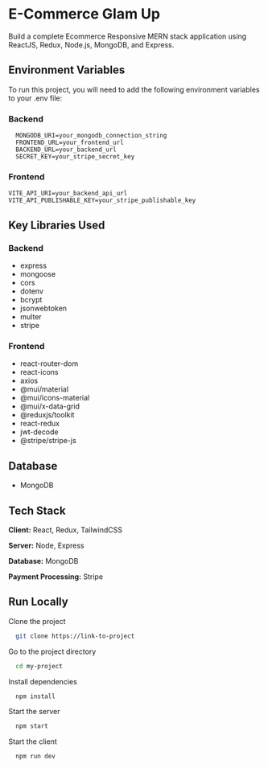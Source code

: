 
# E-Commerce Glam Up

Build a complete Ecommerce Responsive MERN stack application using ReactJS, Redux, Node.js, MongoDB, and Express.

## Environment Variables

To run this project, you will need to add the following environment variables to your .env file:

### Backend
      MONGODB_URI=your_mongodb_connection_string      
      FRONTEND_URL=your_frontend_url 
      BACKEND_URL=your_backend_url 
      SECRET_KEY=your_stripe_secret_key

### Frontend
    VITE_API_URI=your_backend_api_url
    VITE_API_PUBLISHABLE_KEY=your_stripe_publishable_key


## Key Libraries Used

### Backend
- express
- mongoose
- cors
- dotenv
- bcrypt
- jsonwebtoken
- multer
- stripe

### Frontend
- react-router-dom
- react-icons
- axios
- @mui/material
- @mui/icons-material
- @mui/x-data-grid
- @reduxjs/toolkit
- react-redux
- jwt-decode
- @stripe/stripe-js

## Database
- MongoDB

## Tech Stack

**Client:** React, Redux, TailwindCSS

**Server:** Node, Express

**Database:** MongoDB

**Payment Processing:** Stripe


## Run Locally

Clone the project

```bash
  git clone https://link-to-project
```

Go to the project directory

```bash
  cd my-project
```

Install dependencies

```bash
  npm install
```

Start the server

```bash
  npm start
```

Start the client

```bash
  npm run dev
```

